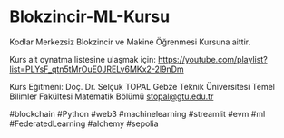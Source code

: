 # Blokzincir-ML-Kursu
Kodlar Merkezsiz Blokzincir ve Makine Öğrenmesi Kursuna aittir. 

Kurs ait oynatma listesine ulaşmak için: https://youtube.com/playlist?list=PLYsF_qtn5tMrOuE0JRELv6MKx2-2l9nDm 

Kurs Eğitmeni: Doç. Dr. Selçuk TOPAL
Gebze Teknik Üniversitesi
Temel Bilimler Fakültesi 
Matematik Bölümü
stopal@gtu.edu.tr 


#blockchain #Python #web3 #machinelearning #streamlit #evm #ml #FederatedLearning #alchemy #sepolia
